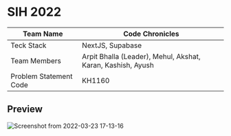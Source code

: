 # SIH 2022

|Team Name| Code Chronicles|
|--|--|
|Teck Stack|NextJS, Supabase|
|Team Members| Arpit Bhalla (Leader), Mehul, Akshat, Karan, Kashish, Ayush|
|Problem Statement Code | KH1160|

## Preview

![Screenshot from 2022-03-23 17-13-16](https://user-images.githubusercontent.com/55053424/159691878-af968b12-3a87-4000-ae41-e46c983bb0a6.png)
